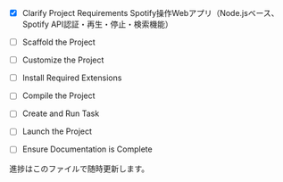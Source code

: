 - [x] Clarify Project Requirements
Spotify操作Webアプリ（Node.jsベース、Spotify API認証・再生・停止・検索機能）

- [ ] Scaffold the Project
- [ ] Customize the Project
- [ ] Install Required Extensions
- [ ] Compile the Project
- [ ] Create and Run Task
- [ ] Launch the Project
- [ ] Ensure Documentation is Complete

進捗はこのファイルで随時更新します。
